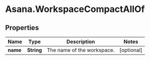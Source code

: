 # Asana.WorkspaceCompactAllOf

## Properties

Name | Type | Description | Notes
------------ | ------------- | ------------- | -------------
**name** | **String** | The name of the workspace. | [optional] 


